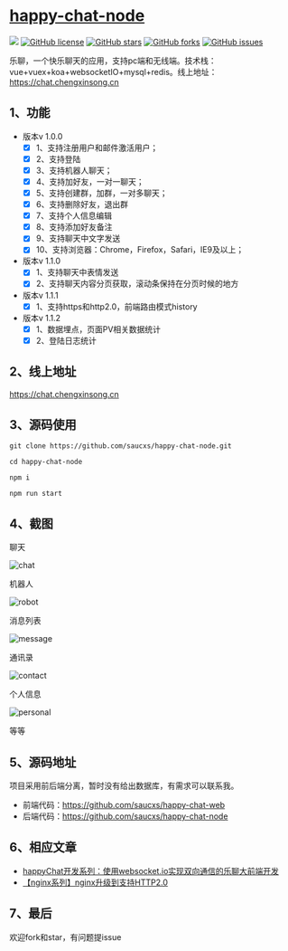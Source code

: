 # [happy-chat-node](https://github.com/saucxs/happy-chat-node)
[![](https://img.shields.io/badge/Powered%20by-saucxs%20-brightgreen.svg)](https://github.com/saucxs/happy-chat-node)
[![GitHub license](https://img.shields.io/github/license/saucxs/happy-chat-node.svg)](https://github.com/saucxs/happy-chat-node/blob/master/LICENSE)
[![GitHub stars](https://img.shields.io/github/stars/saucxs/happy-chat-node.svg)](https://github.com/saucxs/happy-chat-node/stargazers)
[![GitHub forks](https://img.shields.io/github/forks/saucxs/happy-chat-node.svg)](https://github.com/saucxs/happy-chat-node/network)
[![GitHub issues](https://img.shields.io/github/issues/saucxs/happy-chat-node.svg)](https://github.com/saucxs/happy-chat-node/issues)

乐聊，一个快乐聊天的应用，支持pc端和无线端。技术栈：vue+vuex+koa+websocketIO+mysql+redis。线上地址：https://chat.chengxinsong.cn

## 1、功能
+ 版本v 1.0.0
    - [x] 1、支持注册用户和邮件激活用户；
    - [x] 2、支持登陆
    - [x] 3、支持机器人聊天；
    - [x] 4、支持加好友，一对一聊天；
    - [x] 5、支持创建群，加群，一对多聊天；
    - [x] 6、支持删除好友，退出群
    - [x] 7、支持个人信息编辑
    - [x] 8、支持添加好友备注
    - [x] 9、支持聊天中文字发送
    - [x] 10、支持浏览器：Chrome，Firefox，Safari，IE9及以上； 

+ 版本v 1.1.0
    - [x] 1、支持聊天中表情发送
    - [x] 2、支持聊天内容分页获取，滚动条保持在分页时候的地方
    
+ 版本v 1.1.1
    - [x] 1、支持https和http2.0，前端路由模式history

+ 版本v 1.1.2
    - [x] 1、数据埋点，页面PV相关数据统计
    - [x] 2、登陆日志统计
    
## 2、线上地址

https://chat.chengxinsong.cn
    
## 3、源码使用
```
git clone https://github.com/saucxs/happy-chat-node.git

cd happy-chat-node

npm i

npm run start 
```

## 4、截图

聊天

![chat](./images/chat.png)


机器人

![robot](./images/robot.png)

消息列表

![message](./images/message.png)

通讯录

![contact](./images/contact.png)

个人信息

![personal](./images/personal.png)

等等

## 5、源码地址
项目采用前后端分离，暂时没有给出数据库，有需求可以联系我。
+ 前端代码：https://github.com/saucxs/happy-chat-web
+ 后端代码：https://github.com/saucxs/happy-chat-node

## 6、相应文章
+ [happyChat开发系列：使用websocket.io实现双向通信的乐聊大前端开发](http://www.chengxinsong.cn/post/40)
+ [【nginx系列】nginx升级到支持HTTP2.0](https://www.mwcxs.top/page/784.html)


## 7、最后
欢迎fork和star，有问题提issue
